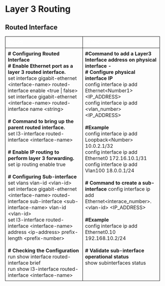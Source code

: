 # <b> Layer 3 Routing</b>
## <b> Routed Interface</b>

<style>
  table {
    border-collapse: collapse;
    table-layout: fixed;
    width: 100%;
  }

  th, td {
    border: 1px solid black;
    padding: 8px;
    text-align: left;
    vertical-align: top;
    word-wrap: break-word;
    width: 50%; 
  }

  th {
    color: white;
    background-color: ;
  }
</style>

<table>
<tr>
<th>PICOS</th>
<th>SONiC</th>
</tr>
<tr>
<td>
<b># Configuring Routed Interface</b><br>
<b># Enable Ethernet port as a layer 3 routed interface.</b><br>
 set interface gigabit-ethernet &lt;interface-name> routed-interface enable &lt;true | false><br>
set interface gigabit-ethernet &lt;interface-name> routed-interface name &lt;string><br>
</br>
<b># Command to bring up the parent routed interface.</b><br> 
 set l3-interface routed-interface &lt;interface-name><br>
</br>
<b>#  Enable IP routing to perform layer 3 forwarding.</b><br>
 set ip routing enable true<br>
</br>
<b># Configuring Sub-interface</b><br>
set vlans vlan-id &lt;vlan-id><br>
set interface gigabit-ethernet &lt;interface-name> routed-interface sub-interface &lt;sub-interface-name> vlan-id &lt;vlan-id><br>
set l3-interface routed-interface &lt;interface-name> address &lt;ip-address> prefix-length &lt;prefix-number><br>
</br>
<b># Checking the Configuration</b><br>
run show interface routed-interface brief<br> 
run show l3-interface routed-interface &lt;interface-name> 

</td>
<td>
<b>#Command to add a Layer3 Interface address on physical interface -</b><br>
<b># Configure physical interface IP</b> <br>
config interface ip add Ethernet&lt;Number1> &lt;IP_ADDRESS><br>
config interface ip add &lt;vlan_number> &lt;IP_ADDRESS><br>
<br>
<b>#Example</b><br>
config interface ip add Loopback&lt;Number> 10.0.2.1/32<br>
config interface ip add Ethernet0 172.16.10.1/31<br>
config interface ip add Vlan100 18.0.0.1/24<Br>
</br>
<b># Command to create a  sub-interface</b> 
config interface ip add Ethernet&lt;interace_number>.&lt;vlan-id> &lt;IP_ADDRESS><br> 
</br>
<b>#Example</b><br>
config interface ip add Ethernet0.10 192.168.10.2/24<br>
</br>
<b># Validate sub-interface operational status</b><br> 
show subinterfaces status<br>

</td>
</tr>
</table>
